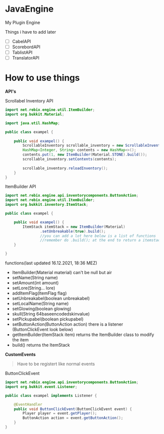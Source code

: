 # JavaEngine
My Plugin Engine


Things i have to add later
  - [ ] CabelAPI
  - [ ] ScorebordAPI
  - [ ] TablistAPI
  - [ ] TranslatorAPI

# How to use things

**API's**

Scrollabel Inventory API

```java
import net.rebix.engine.util.ItemBuilder;
import org.bukkit.Material;

import java.util.HashMap;

public class exampel {
    
    public void exampel() {
        ScrollableInventory scrollable_inventory = new ScrollableInventory().create(player, name, size, page, pages);
        HashMap<Integer, String> contents = new HashMap<>();
        contents.put(1, new ItemBuilder(Material.STONE).build());
        scrollable_inventory.setContents(contents);
        
        scrollable_inventory.reloadInventory();
    }
}
```

ItemBuilder API

```java
import net.rebix.engine.api.inventorycomponents.ButtonAction;
import net.rebix.engine.util.ItemBuilder;
import org.bukkit.inventory.ItemStack;

public class exampel {

    public void exampel() {
        ItemStack itemStack = new ItemBuilder(Material)
                .setUnbreakable(true).build();
                //you can add a lot here below is a list of functions
                //remember do .build(); at the end to return a itemstack
    }

}
```
functions(last updated 16.12.2021, 18:36 MEZ)
- ItemBuilder(Material material) can't be null but air
- setName(String name)
- setAmount(int amount)
- setLore(String... lore)
- addItemFlag(ItemFlag flag)
- setUnbreakabel(boolean unbreakabel)
- setLocalName(String name)
- setGlowing(boolean glowing)
- skull(String 64baseencodedskinvalue)
- setPickupabel(boolean pickupabel)
- setButtonAction(ButtonAction action) there is a listener (ButtonClickEvent look below)
- getItemBuilder(ItemStack item) returns the ItemBuilder class to modify the item
- build() returns the ItemStack


**CustomEvents**
> Have to be registert like normal events

ButtonClickEvent

```java
import net.rebix.engine.api.inventorycomponents.ButtonAction;
import org.bukkit.event.Listener;

public class exampel implements Listener {

    @EventHandler
    public void ButtonClickEvent(ButtonClickEvent event) {
        Player player = event.getPlayer();
        ButtonAction action = event.getButtonAction();
    }
}
```

